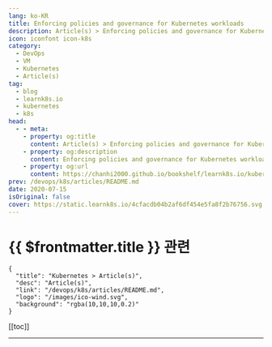 ```yaml
---
lang: ko-KR
title: Enforcing policies and governance for Kubernetes workloads
description: Article(s) > Enforcing policies and governance for Kubernetes workloads
icon: iconfont icon-k8s
category:
  - DevOps
  - VM
  - Kubernetes
  - Article(s)
tag:
  - blog
  - learnk8s.io
  - kubernetes
  - k8s
head:
  - - meta:
    - property: og:title
      content: Article(s) > Enforcing policies and governance for Kubernetes workloads
    - property: og:description
      content: Enforcing policies and governance for Kubernetes workloads
    - property: og:url
      content: https://chanhi2000.github.io/bookshelf/learnk8s.io/kubernetes-policies.html
prev: /devops/k8s/articles/README.md
date: 2020-07-15
isOriginal: false
cover: https://static.learnk8s.io/4cfacdb04b2af6df454e5fa8f2b76756.svg
---
```


# {{ $frontmatter.title }} 관련

```component VPCard
{
  "title": "Kubernetes > Article(s)",
  "desc": "Article(s)",
  "link": "/devops/k8s/articles/README.md",
  "logo": "/images/ico-wind.svg",
  "background": "rgba(10,10,10,0.2)"
}
```

[[toc]]

---

<SiteInfo
  name="Enforcing policies and governance for Kubernetes workloads"
  desc="In this article, you will learn about enforcing policies for your Kubernetes workloads using both out-of-cluster and in-cluster solutions."
  url="https://learnk8s.io/kubernetes-policies"
  logo="https://static.learnk8s.io/f7e5160d4744cf05c46161170b5c11c9.svg"
  preview="https://static.learnk8s.io/4cfacdb04b2af6df454e5fa8f2b76756.svg"/>

<!-- TODO: 작성 -->
